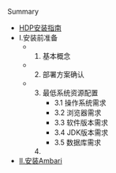 Summary

* [HDP安装指南](README.md)
* I.安装前准备
  * 1. 基本概念
  * 2. 部署方案确认
  * 3. 最低系统资源配置
       * 3.1 操作系统需求
       * 3.2 浏览器需求
       * 3.3 软件版本需求
       * 3.4 JDK版本需求
       * 3.5 数据库需求
    2. 
* [II.安装Ambari](ii.ambari.md)



